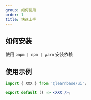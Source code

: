 ```yaml
---
group: 如何使用
order: 1
title: 快速上手
---
```


## 如何安装

使用 `pnpm | npm | yarn` 安装依赖

<InstallDependencies npm='$ npm install @learnbase/ui ' yarn='$ yarn add @learnbase/ui' pnpm='$ pnpm add @learnbase/ui '></InstallDependencies>

## 使用示例

```jsx | pure
import { XXX } from '@learnbase/ui';

export default () => <XXX />;
```
